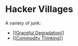 # Hacker Villages

A variety of junk:

- [[[Graceful Degradation](https://github.com/deobald/notes/blob/master/output/Graceful%20Degradation.md)]]
- [[[Commodity Thinking](https://github.com/deobald/notes/blob/master/output/Commodity%20Thinking.md)]]
